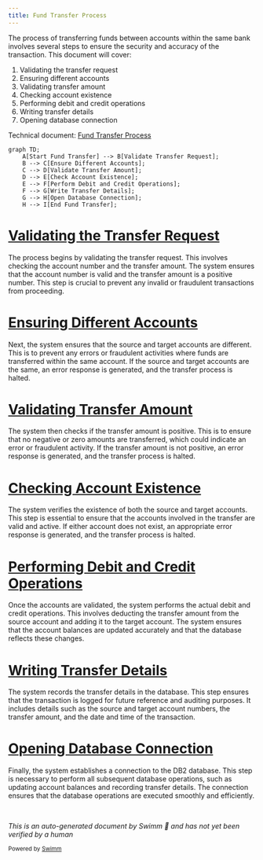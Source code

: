 ```yaml
---
title: Fund Transfer Process
---
```

The process of transferring funds between accounts within the same bank involves several steps to ensure the security and accuracy of the transaction. This document will cover:

1. Validating the transfer request
2. Ensuring different accounts
3. Validating transfer amount
4. Checking account existence
5. Performing debit and credit operations
6. Writing transfer details
7. Opening database connection

Technical document: <SwmLink doc-title="Fund Transfer Process">[Fund Transfer Process](/.swm/fund-transfer-process.yg11wd78.sw.md)</SwmLink>

```mermaid
graph TD;
    A[Start Fund Transfer] --> B[Validate Transfer Request];
    B --> C[Ensure Different Accounts];
    C --> D[Validate Transfer Amount];
    D --> E[Check Account Existence];
    E --> F[Perform Debit and Credit Operations];
    F --> G[Write Transfer Details];
    G --> H[Open Database Connection];
    H --> I[End Fund Transfer];
```

# [Validating the Transfer Request](https://app.swimm.io/repos/Z2l0aHViJTNBJTNBY2ljcy1iYW5raW5nLXNhbXBsZS1hcHBsaWNhdGlvbi1jYnNhLUlCTS1EZW1vLUdQVCUzQSUzQVN3aW1tLURlbW8=/docs/yg11wd78#validating-the-transfer-request)

The process begins by validating the transfer request. This involves checking the account number and the transfer amount. The system ensures that the account number is valid and the transfer amount is a positive number. This step is crucial to prevent any invalid or fraudulent transactions from proceeding.

# [Ensuring Different Accounts](https://app.swimm.io/repos/Z2l0aHViJTNBJTNBY2ljcy1iYW5raW5nLXNhbXBsZS1hcHBsaWNhdGlvbi1jYnNhLUlCTS1EZW1vLUdQVCUzQSUzQVN3aW1tLURlbW8=/docs/yg11wd78#ensuring-different-accounts)

Next, the system ensures that the source and target accounts are different. This is to prevent any errors or fraudulent activities where funds are transferred within the same account. If the source and target accounts are the same, an error response is generated, and the transfer process is halted.

# [Validating Transfer Amount](https://app.swimm.io/repos/Z2l0aHViJTNBJTNBY2ljcy1iYW5raW5nLXNhbXBsZS1hcHBsaWNhdGlvbi1jYnNhLUlCTS1EZW1vLUdQVCUzQSUzQVN3aW1tLURlbW8=/docs/yg11wd78#validating-transfer-amount)

The system then checks if the transfer amount is positive. This is to ensure that no negative or zero amounts are transferred, which could indicate an error or fraudulent activity. If the transfer amount is not positive, an error response is generated, and the transfer process is halted.

# [Checking Account Existence](https://app.swimm.io/repos/Z2l0aHViJTNBJTNBY2ljcy1iYW5raW5nLXNhbXBsZS1hcHBsaWNhdGlvbi1jYnNhLUlCTS1EZW1vLUdQVCUzQSUzQVN3aW1tLURlbW8=/docs/yg11wd78#checking-account-existence)

The system verifies the existence of both the source and target accounts. This step is essential to ensure that the accounts involved in the transfer are valid and active. If either account does not exist, an appropriate error response is generated, and the transfer process is halted.

# [Performing Debit and Credit Operations](https://app.swimm.io/repos/Z2l0aHViJTNBJTNBY2ljcy1iYW5raW5nLXNhbXBsZS1hcHBsaWNhdGlvbi1jYnNhLUlCTS1EZW1vLUdQVCUzQSUzQVN3aW1tLURlbW8=/docs/yg11wd78#performing-debit-and-credit-operations)

Once the accounts are validated, the system performs the actual debit and credit operations. This involves deducting the transfer amount from the source account and adding it to the target account. The system ensures that the account balances are updated accurately and that the database reflects these changes.

# [Writing Transfer Details](https://app.swimm.io/repos/Z2l0aHViJTNBJTNBY2ljcy1iYW5raW5nLXNhbXBsZS1hcHBsaWNhdGlvbi1jYnNhLUlCTS1EZW1vLUdQVCUzQSUzQVN3aW1tLURlbW8=/docs/yg11wd78#writing-transfer-details)

The system records the transfer details in the database. This step ensures that the transaction is logged for future reference and auditing purposes. It includes details such as the source and target account numbers, the transfer amount, and the date and time of the transaction.

# [Opening Database Connection](https://app.swimm.io/repos/Z2l0aHViJTNBJTNBY2ljcy1iYW5raW5nLXNhbXBsZS1hcHBsaWNhdGlvbi1jYnNhLUlCTS1EZW1vLUdQVCUzQSUzQVN3aW1tLURlbW8=/docs/yg11wd78#opening-database-connection)

Finally, the system establishes a connection to the DB2 database. This step is necessary to perform all subsequent database operations, such as updating account balances and recording transfer details. The connection ensures that the database operations are executed smoothly and efficiently.

&nbsp;

*This is an auto-generated document by Swimm 🌊 and has not yet been verified by a human*

<SwmMeta version="3.0.0" repo-id="Z2l0aHViJTNBJTNBY2ljcy1iYW5raW5nLXNhbXBsZS1hcHBsaWNhdGlvbi1jYnNhLUlCTS1EZW1vLUdQVCUzQSUzQVN3aW1tLURlbW8=" repo-name="cics-banking-sample-application-cbsa-IBM-Demo-GPT"><sup>Powered by [Swimm](/)</sup></SwmMeta>
